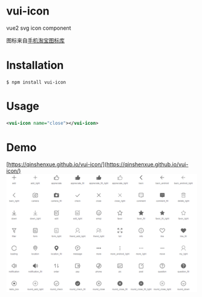 # vui-icon
vue2 svg icon component

图标来自[手机淘宝图标库](http://iconfont.cn/plus/collections/detail?cid=33)

# Installation
```
$ npm install vui-icon
```
# Usage
``` xml
<vui-icon name="close"></vui-icon>
```
# Demo
[https://qinshenxue.github.io/vui-icon/](https://qinshenxue.github.io/vui-icon/)
![](demo.png)
